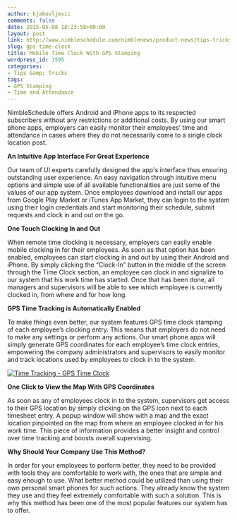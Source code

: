 ```yaml
---
author: kjakovljevic
comments: false
date: 2015-05-08 18:23:58+00:00
layout: post
link: http://www.nimbleschedule.com/nimblenews/product-news/tips-tricks/gps-time-clock/
slug: gps-time-clock
title: Mobile Time Clock With GPS Stamping
wordpress_id: 1595
categories:
- Tips &amp; Tricks
tags:
- GPS Stamping
- Time and Attendance
---
```


NimbleSchedule offers Android and iPhone apps to its respected subscribers without any restrictions or additional costs. By using our smart phone apps, employers can easily monitor their employees’ time and attendance in cases where they do not necessarily come to a single clock location post.

**An Intuitive App Interface For Great Experience**

Our team of UI experts carefully designed the app's interface thus ensuring outstanding user experience. An easy navigation through intuitive menu options and simple use of all available functionalities are just some of the values of our app system. Once employees download and install our apps from Google Play Market or iTunes App Market, they can login to the system using their login credentials and start monitoring their schedule, submit requests and clock in and out on the go.

**One Touch Clocking In and Out**

When remote time clocking is necessary, employers can easily enable mobile clocking in for their employees. As soon as that option has been enabled, employees can start clocking in and out by using their Android and iPhone. By simply clicking the “Clock-In” button in the middle of the screen through the Time Clock section, an employee can clock in and signalize to our system that his work time has started. Once that has been done, all managers and supervisors will be able to see which employee is currently clocked in, from where and for how long.

**GPS Time Tracking is Automatically Enabled**

To make things even better, our system features GPS time clock stamping of each employee’s clocking entry. This means that employers do not need to make any settings or perform any actions. Our smart phone apps will simply generate GPS coordinates for each employee’s time clock entries, empowering the company administrators and supervisors to easily monitor and track locations used by employees to clock in to the system.



[![Time Tracking - GPS Time Clock](http://www.nimbleschedule.com/wp-content/uploads/2015/05/NS-GPS-thumb.jpg)](http://www.nimbleschedule.com/wp-content/uploads/2015/05/NS-GPS.jpg)



**One Click to View the Map With GPS Coordinates**

As soon as any of employees clock in to the system, supervisors get access to their GPS location by simply clicking on the GPS icon next to each timesheet entry. A popup window will show with a map and the exact location pinpointed on the map from where an employee clocked in for his work time. This piece of information provides a better insight and control over time tracking and boosts overall supervising.

**Why Should Your Company Use This Method?**

In order for your employees to perform better, they need to be provided with tools they are comfortable to work with, the ones that are simple and easy enough to use. What better method could be utilized than using their own personal smart phones for such actions. They already know the system they use and they feel extremely comfortable with such a solution. This is why this method has been one of the most popular features our system has to offer.

